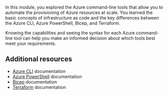 In this module, you explored the Azure command-line tools that allow you to
automate the provisioning of Azure resources at scale. You learned the basic concepts of
infrastructure as code and the key differences between the Azure CLI, Azure PowerShell, Bicep, and
Terraform.

Knowing the capabilities and seeing the syntax for each Azure command-line tool can help you make an informed decision about which tools best meet your requirements.

## Additional resources

- [Azure CLI](/cli/azure/) documentation
- [Azure PowerShell](/powershell/azure/) documentation
- [Bicep](/azure/azure-resource-manager/bicep/) documentation
- [Terraform](/azure/developer/terraform/) documentation
